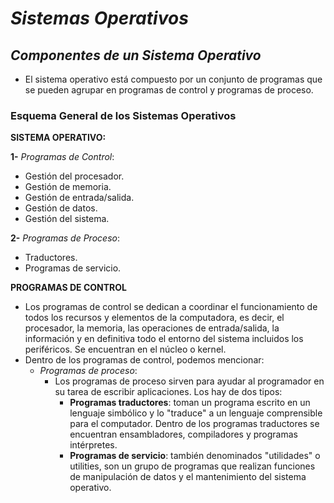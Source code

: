 # ***Sistemas Operativos***
## *Componentes de un Sistema Operativo*
- El sistema operativo está compuesto por un conjunto de programas que se pueden agrupar en programas de control y programas de proceso.

### **Esquema General de los ​Sistemas Operativos**
**SISTEMA OPERATIVO:**

**1-** *Programas de Control*:
  - Gestión del procesador.
  - Gestión de memoria.
  - Gestión de entrada/salida.
  - Gestión de datos.
  - Gestión del sistema.
    
**2-** *Programas de Proceso*:
  - Traductores.
  - Programas de servicio.

**PROGRAMAS DE CONTROL**
- Los programas de control se dedican a coordinar el funcionamiento de todos los recursos y elementos de la computadora, es decir, el procesador, la memoria, las operaciones de entrada/salida, la información y en definitiva todo el entorno del sistema incluidos los periféricos. Se encuentran en el núcleo o kernel.​
- Dentro de los programas de control, podemos mencionar:
  - *Programas de proceso*:
    - Los programas de proceso sirven para ayudar al programador en su tarea de escribir aplicaciones. Los hay de dos tipos:
      - **Programas traductores**: toman un programa escrito en un lenguaje simbólico y lo "traduce" a un lenguaje comprensible para el computador. Dentro de los programas traductores se encuentran ensambladores, compiladores y programas intérpretes.
      - **Programas de servicio**: también denominados "utilidades" o utilities, son un grupo de programas que realizan funciones de manipulación de datos y el mantenimiento del sistema operativo.

